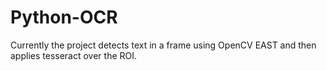 # Python-OCR
Currently the project detects text in a frame using OpenCV EAST and then applies tesseract over the ROI.
